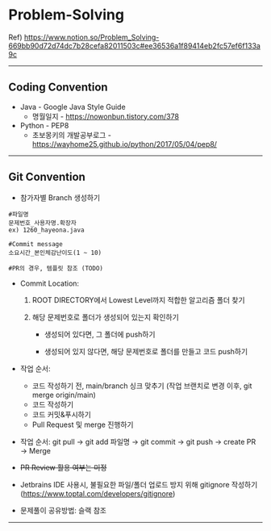 # Problem-Solving

Ref) https://www.notion.so/Problem_Solving-669bb90d72d74dc7b28cefa82011503c#ee36536a1f89414eb2fc57ef6f133a9c

---

## Coding Convention

- Java - Google Java Style Guide
  - 명월일지 - https://nowonbun.tistory.com/378
- Python  - PEP8
  - 초보몽키의 개발공부로그 - https://wayhome25.github.io/python/2017/05/04/pep8/

---

## Git Convention

- 참가자별 Branch 생성하기

````
#파일명
문제번호_사용자명.확장자
ex) 1260_hayeona.java

#Commit message
소요시간_본인체감난이도(1 ~ 10)

#PR의 경우, 템플릿 참조 (TODO)
````

- Commit Location:

  1. ROOT DIRECTORY에서 Lowest Level까지 적합한 알고리즘 폴더 찾기 

  2. 해당 문제번호로 폴더가 생성되어 있는지 확인하기

     - 생성되어 있다면, 그 폴더에 push하기

     - 생성되어 있지 않다면, 해당 문제번호로 폴더를 만들고 코드 push하기
- 작업 순서:
  - 코드 작성하기 전, main/branch 싱크 맞추기 (작업 브랜치로 변경 이후,  git merge origin/main)
  - 코드 작성하기
  - 코드 커밋&푸시하기
  - Pull Request 및 merge 진행하기
- 작업 순서: git pull &rarr; git add 파일명 &rarr; git commit &rarr; git push &rarr; create PR &rarr; Merge
- ~~PR Review 활용 여부는 미정~~
- Jetbrains IDE 사용시, 불필요한 파일/폴더 업로드 방지 위해 gitignore 작성하기 (https://www.toptal.com/developers/gitignore) 

- 문제풀이 공유방법: 슬랙 참조
----







